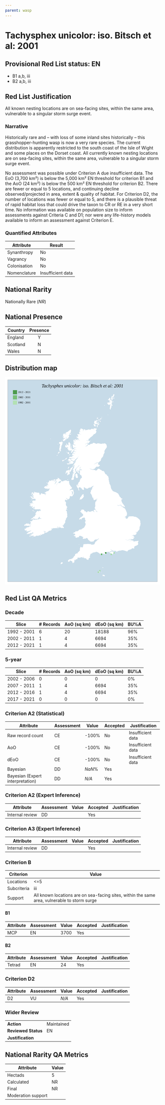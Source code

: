 ```yaml
---
parent: wasp
---
```


# Tachysphex unicolor: iso. Bitsch et al: 2001

## Provisional Red List status: EN
- B1 a,b, iii
- B2 a,b, iii

## Red List Justification
All known nesting locations are on sea-facing sites, within the same area, vulnerable to a singular storm surge event.
### Narrative
Historically rare and – with loss of some inland sites historically – this grasshopper-hunting wasp is now a very rare species. The current distribution is apparently restricted to the south coast of the Isle of Wight and some places on the Dorset coast. All currently known nesting locations are on sea-facing sites, within the same area, vulnerable to a singular storm surge event.

No assessment was possible under Criterion A due insufficient data. The EoO (3,700 km²) is below the 5,000 km² EN threshold for criterion B1 and the AoO (24 km²) is below the 500 km² EN threshold for criterion B2. There are fewer or equal to 5 locations, and continuing decline observed/projected in area, extent & quality of habitat. For Criterion D2, the number of locations was fewer or equal to 5, and there is a plausible threat of rapid habitat loss that could drive the taxon to CR or RE in a very short time. No information was available on population size to inform assessments against Criteria C and D1; nor were any life-history models available to inform an assessment against Criterion E.
### Quantified Attributes
|Attribute|Result|
|---|---|
|Synanthropy|No|
|Vagrancy|No|
|Colonisation|No|
|Nomenclature|Insufficient data|


## National Rarity
Nationally Rare (*NR*)

## National Presence
|Country|Presence
|---|:-:|
|England|Y|
|Scotland|N|
|Wales|N|


## Distribution map
![](../map/441.svg)

## Red List QA Metrics
### Decade
| Slice | # Records | AoO (sq km) | dEoO (sq km) |BU%A |
|---|---|---|---|---|
|1992 - 2001|6|20|18188|96%|
|2002 - 2011|1|4|6694|35%|
|2012 - 2021|1|4|6694|35%|
### 5-year
| Slice | # Records | AoO (sq km) | dEoO (sq km) |BU%A |
|---|---|---|---|---|
|2002 - 2006|0|0|0|0%|
|2007 - 2011|1|4|6694|35%|
|2012 - 2016|1|4|6694|35%|
|2017 - 2021|0|0|0|0%|
### Criterion A2 (Statistical)
|Attribute|Assessment|Value|Accepted|Justification
|---|---|---|---|---|
|Raw record count|CE|-100%|No|Insufficient data|
|AoO|CE|-100%|No|Insufficient data|
|dEoO|CE|-100%|No|Insufficient data|
|Bayesian|DD|*NaN*%|Yes||
|Bayesian (Expert interpretation)|DD|*N/A*|Yes||
### Criterion A2 (Expert Inference)
|Attribute|Assessment|Value|Accepted|Justification
|---|---|---|---|---|
|Internal review|DD||Yes||
### Criterion A3 (Expert Inference)
|Attribute|Assessment|Value|Accepted|Justification
|---|---|---|---|---|
|Internal review|DD||Yes||
### Criterion B
|Criterion| Value|
|---|---|
|Locations|<=5|
|Subcriteria|iii|
|Support|All known locations are on sea-facing sites, within the same area, vulnerable to storm surge|
#### B1
|Attribute|Assessment|Value|Accepted|Justification
|---|---|---|---|---|
|MCP|EN|3700|Yes||
#### B2
|Attribute|Assessment|Value|Accepted|Justification
|---|---|---|---|---|
|Tetrad|EN|24|Yes||
### Criterion D2
|Attribute|Assessment|Value|Accepted|Justification
|---|---|---|---|---|
|D2|VU|*N/A*|Yes||
### Wider Review
|  |  |
|---|---|
|**Action**|Maintained|
|**Reviewed Status**|EN|
|**Justification**||


## National Rarity QA Metrics
|Attribute|Value|
|---|---|
|Hectads|5|
|Calculated|NR|
|Final|NR|
|Moderation support||


